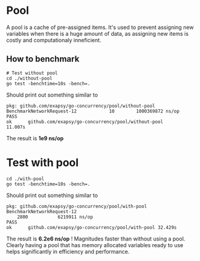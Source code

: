 # Pool

A pool is a cache of pre-assigned items. It's used to prevent assigning new variables when there is a huge amount of data, as assigning new items is costly and computationaly inneficient.

## How to benchmark

```
# Test without pool
cd ./without-pool
go test -benchtime=10s -bench=.
```

Should print out something similar to

```
pkg: github.com/exapsy/go-concurrency/pool/without-pool
BenchmarkNetworkRequest-12            10        1000369872 ns/op
PASS
ok      github.com/exapsy/go-concurrency/pool/without-pool      11.007s
```

The result is
**1e9 ns/op**

# Test with pool

```
cd ./with-pool
go test -benchtime=10s -bench=.
```

Should print out something similar to

```
pkg: github.com/exapsy/go-concurrency/pool/with-pool
BenchmarkNetworkRequest-12    
    2800           6219911 ns/op
PASS
ok      github.com/exapsy/go-concurrency/pool/with-pool 32.429s
```

The result is
**6.2e6 ns/op** ! Magnitudes faster than without using a pool.
Clearly having a pool that has memory allocated variables ready to use helps significantly in efficiency and performance.
